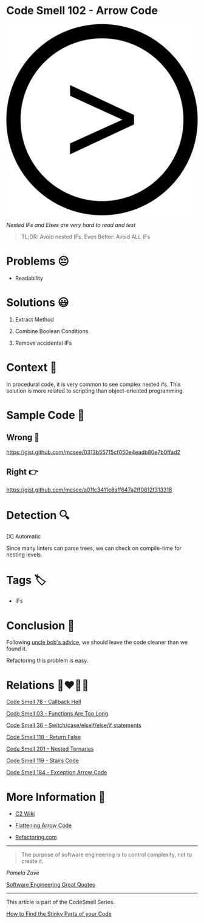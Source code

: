 # Code Smell 102 - Arrow Code

![Code Smell 102 - Arrow Code](Code%20Smell%20102%20-%20Arrow%20Code.png)

*Nested IFs and Elses are very hard to read and test*

> TL;DR: Avoid nested IFs. Even Better: Avoid ALL IFs

# Problems 😔 

- Readability 

# Solutions 😃

1. Extract Method

2. Combine Boolean Conditions

3. Remove accidental IFs

# Context 💬

In procedural code, it is very common to see complex nested ifs. This solution is more related to scripting than object-oriented programming.

# Sample Code 📖

## Wrong 🚫

https://gist.github.com/mcsee/0313b55715cf050e4eadb80e7b0ffad2

## Right 👉

https://gist.github.com/mcsee/a01fc3411e8aff647a2ff0812f313318

# Detection 🔍

[X] Automatic 

Since many linters can parse trees, we can check on compile-time for nesting levels.

# Tags 🏷️

- IFs

# Conclusion 🏁

Following [uncle bob's advice](https://learning.oreilly.com/library/view/97-things-every/9780596809515/ch08.html), we should leave the code cleaner than we found it.

Refactoring this problem is easy.

# Relations 👩‍❤️‍💋‍👨

[Code Smell 78 - Callback Hell](https://github.com/mcsee/Software-Design-Articles/tree/main/Articles/Code%20Smells/Code%20Smell%2078%20-%20Callback%20Hell/readme.md)

[Code Smell 03 - Functions Are Too Long](https://github.com/mcsee/Software-Design-Articles/tree/main/Articles/Code%20Smells/Code%20Smell%2003%20-%20Functions%20Are%20Too%20Long/readme.md)

[Code Smell 36 - Switch/case/elseif/else/if statements](https://github.com/mcsee/Software-Design-Articles/tree/main/Articles/Code%20Smells/Code%20Smell%2036%20-%20Switch%20case%20elseif%20else%20if%20statements/readme.md)

[Code Smell 118 - Return False](https://github.com/mcsee/Software-Design-Articles/tree/main/Articles/Code%20Smells/Code%20Smell%20118%20-%20Return%20False/readme.md)

[Code Smell 201 - Nested Ternaries](https://github.com/mcsee/Software-Design-Articles/tree/main/Articles/Code%20Smells/Code%20Smell%20201%20-%20Nested%20Ternaries/readme.md)

[Code Smell 119 - Stairs Code](https://github.com/mcsee/Software-Design-Articles/tree/main/Articles/Code%20Smells/Code%20Smell%20119%20-%20Stairs%20Code/readme.md)

[Code Smell 184 - Exception Arrow Code](https://github.com/mcsee/Software-Design-Articles/tree/main/Articles/Code%20Smells/Code%20Smell%20184%20-%20Exception%20Arrow%20Code/readme.md)

# More Information 📕

- [C2 Wiki](http://wiki.c2.com/?ArrowAntiPattern)

- [Flattening Arrow Code](https://blog.codinghorror.com/flattening-arrow-code/)

- [Refactoring.com](https://refactoring.com/catalog/replaceNestedConditionalWithGuardClauses.html)

* * *

> The purpose of software engineering is to control complexity, not to create it.

_Pamela Zave_
 
[Software Engineering Great Quotes](https://github.com/mcsee/Software-Design-Articles/tree/main/Articles/Quotes/Software%20Engineering%20Great%20Quotes/readme.md)

* * *

This article is part of the CodeSmell Series.

[How to Find the Stinky Parts of your Code](https://github.com/mcsee/Software-Design-Articles/tree/main/Articles/Code%20Smells/How%20to%20Find%20the%20Stinky%20parts%20of%20your%20Code/readme.md)